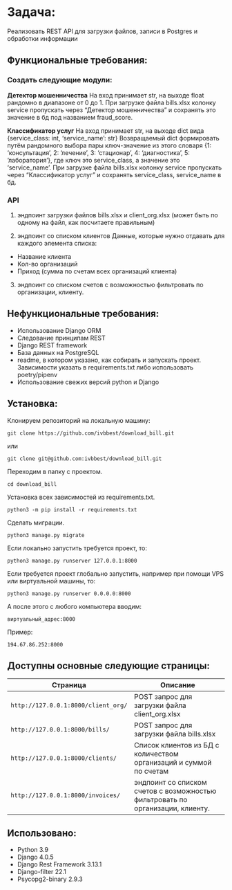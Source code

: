 # Задача:

Реализовать REST API для загрузки файлов, записи в Postgres и обработки информации

## Функциональные требования:
### Создать следующие модули:

**Детектор мошенничества**
На вход принимает str, на выходе float рандомно в диапазоне от 0 до 1. При загрузке файла bills.xlsx колонку service пропускать через “Детектор мошенничества” и сохранять это значение в бд под названием fraud_score.

**Классификатор услуг**
На вход принимает str, на выходе dict вида {service_class: int, ‘service_name’: str}
Возвращаемый dict формировать путём рандомного выбора пары ключ-значение из этого словаря {1: ‘консультация’, 2: ‘лечение’, 3: ‘стационар’, 4: ‘диагностика’, 5: ‘лаборатория’}, где ключ это service_class, а значение это ‘service_name’.
При загрузке файла bills.xlsx колонку service пропускать через “Классификатор услуг” и сохранять service_class, service_name в бд.

### API
1. эндпоинт загрузки файлов bills.xlsx и client_org.xlsx  (может быть по одному на файл, как посчитаете правильным)

2. эндпоинт со списком клиентов
Данные, которые нужно отдавать для каждого элемента списка:
 - Название клиента
 - Кол-во организаций
 - Приход (сумма по счетам всех организаций клиента)

3. эндпоинт со списком счетов с возможностью фильтровать по организации, клиенту.

## Нефункциональные требования:
- Использование Django ORM
- Следование принципам REST
- Django REST framework
- База данных на PostgreSQL
- readme, в котором указано, как собирать и запускать проект. Зависимости указать в requirements.txt либо использовать poetry/pipenv
- Использование свежих версий python и Django

## Установка:
Клонируем репозиторий на локальную машину:

    git clone https://github.com/ivbbest/download_bill.git

или 

    git clone git@github.com:ivbbest/download_bill.git

Переходим в папку с проектом.

    cd download_bill

Установка всех зависимостей из requirements.txt.

    python3 -m pip install -r requirements.txt

Сделать миграции.

    python3 manage.py migrate

Если локально запустить требуется проект, то:

    python3 manage.py runserver 127.0.0.1:8000

Если требуется проект глобально запустить, например при помощи VPS или виртуальной машины, то:

    python3 manage.py runserver 0.0.0.0:8000

А после этого с любого компьютера вводим: 

    виртуальный_адрес:8000

Пример:

    194.67.86.252:8000

 
## Доступны основные следующие страницы:

| Страница                           | Описание                                                           |
|------------------------------------|--------------------------------------------------------------------|
| `http://127.0.0.1:8000/client_org/`     | POST запрос для загрузки файла client_org.xlsx                     |
| `http://127.0.0.1:8000/bills/` | POST запрос для загрузки файла bills.xlsx                          |
| `http://127.0.0.1:8000/clients/` | Список клиентов из БД с количеством организаций и суммой по счетам |
| `http://127.0.0.1:8000/invoices/`    | эндпоинт со списком счетов с возможностью фильтровать по организации, клиенту.                                                   |

## Использовано:
- Python 3.9
- Django 4.0.5
- Django Rest Framework 3.13.1
- Django-filter 22.1
- Psycopg2-binary 2.9.3
